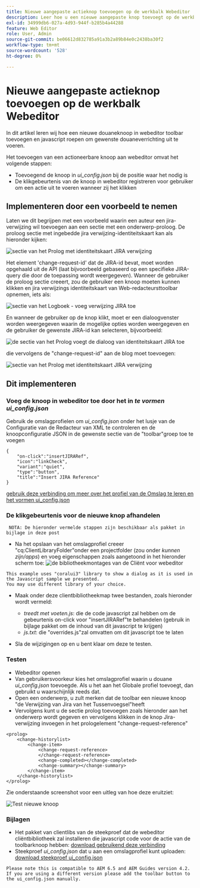 ```yaml
---
title: Nieuwe aangepaste actieknop toevoegen op de werkbalk Webeditor
description: Leer hoe u een nieuwe aangepaste knop toevoegt op de werkbalk voor spetters en javascript aanroept om deze aan te passen.
exl-id: 34999db6-027a-4d93-944f-b285b4a44288
feature: Web Editor
role: User, Admin
source-git-commit: be06612d832785a91a3b2a89b84e0c2438ba30f2
workflow-type: tm+mt
source-wordcount: '528'
ht-degree: 0%

---
```


# Nieuwe aangepaste actieknop toevoegen op de werkbalk Webeditor

In dit artikel leren wij hoe een nieuwe douaneknoop in webeditor toolbar toevoegen en javascript roepen om gewenste douaneverrichting uit te voeren.

Het toevoegen van een actioneerbare knoop aan webeditor omvat het volgende stappen:
- Toevoegend de knoop in *ui_config.json* bij de positie waar het nodig is
- De klikgebeurtenis van de knoop in webeditor registreren voor gebruiker om een actie uit te voeren wanneer zij het klikken


## Implementeren door een voorbeeld te nemen

Laten we dit begrijpen met een voorbeeld waarin een auteur een jira-verwijzing wil toevoegen aan een sectie met een onderwerp-proloog. De proloog sectie met ingebedde jira verwijzing-identiteitskaart kan als hieronder kijken:

![ sectie van het Prolog met identiteitskaart JIRA verwijzing ](../../../assets/authoring/webeditor-add-customtoolbarbutton-prolog-sample.png)

Het element &#39;change-request-id&#39; dat de JIRA-id bevat, moet worden opgehaald uit de API (laat bijvoorbeeld gebaseerd op een specifieke JIRA-query die door de toepassing wordt weergegeven). Wanneer de gebruiker de proloog sectie creeert, zou de gebruiker een knoop moeten kunnen klikken en jira verwijzings identiteitskaart van Web-redacteursttoolbar opnemen, iets als:

![ sectie van het Logboek - voeg verwijzing JIRA ](../../../assets/authoring/webeditor-add-customtoolbarbutton-prolog-insertjirareference.png) toe

En wanneer de gebruiker op de knop klikt, moet er een dialoogvenster worden weergegeven waarin de mogelijke opties worden weergegeven en de gebruiker de gewenste JIRA-id kan selecteren, bijvoorbeeld:

![ de sectie van het Prolog voegt de dialoog van identiteitskaart JIRA ](../../../assets/authoring/webeditor-add-customtoolbarbutton-prolog-insertjirareference-dialog.png) toe

die vervolgens de &quot;change-request-id&quot; aan de blog moet toevoegen:

![ sectie van het Prolog met identiteitskaart JIRA verwijzing ](../../../assets/authoring/webeditor-add-customtoolbarbutton-prolog-sample.png)



## Dit implementeren


### Voeg de knoop in webeditor toe door het in *te vormen ui_config.json*

Gebruik de omslagprofielen om *ui_config.json* onder het lusje van de Configuratie van de Redacteur van XML te controleren en de knoopconfiguratie JSON in de gewenste sectie van de &quot;toolbar&quot;groep toe te voegen

```
{
    "on-click":"insertJIRARef",
    "icon":"linkCheck",
    "variant":"quiet",
    "type":"button",
    "title":"Insert JIRA Reference"
}
```

[ gebruik deze verbinding om meer over het profiel van de Omslag te leren en het vormen ui_config.json ](https://experienceleague.adobe.com/docs/experience-manager-guides-learn/videos/advanced-user-guide/editor-configuration.html?lang=en)


### De klikgebeurtenis voor de nieuwe knop afhandelen

     NOTA: De hieronder vermelde stappen zijn beschikbaar als pakket in bijlage in deze post 


- Na het opslaan van het omslagprofiel creeer &quot;cq:ClientLibraryFolder&quot;onder een projectfolder (zou onder *kunnen zijn/apps*) en voeg eigenschappen zoals aangetoond in het hieronder scherm toe:
  ![ de bibliotheekmontages van de Cliënt voor webeditor ](../../../assets/authoring/webeditor-add-customtoolbarbutton-clientlibrarysettings.png)

```
This example uses "coralui3" library to show a dialog as it is used in the Javascript sample we presented.
You may use different library of your choice.
```

- Maak onder deze clientbibliotheekmap twee bestanden, zoals hieronder wordt vermeld:
   - *treedt met voeten.js*: die de code javascript zal hebben om de gebeurtenis on-click voor &quot;insertJIRARef&quot;te behandelen (gebruik in bijlage pakket om de inhoud van dit javascript te krijgen)
   - *js.txt*: die &quot;overrides.js&quot;zal omvatten om dit javascript toe te laten

- Sla de wijzigingen op en u bent klaar om deze te testen.


### Testen

- Webeditor openen
- Van gebruikersvoorkeur kies het omslagprofiel waarin u douane *ui_config.json* toevoegde. Als u het aan het Globale profiel toevoegt, dan gebruikt u waarschijnlijk reeds dat.
- Open een onderwerp, u zult merken dat de toolbar een nieuwe knoop &quot;de Verwijzing van Jira van het Tussenvoegsel&quot;heeft
- Vervolgens kunt u de sectie prolog toevoegen zoals hieronder aan het onderwerp wordt gegeven en vervolgens klikken in de knop Jira-verwijzing invoegen in het prologelement &quot;change-request-reference&quot;

```
<prolog>
    <change-historylist>
        <change-item>
            <change-request-reference>
            </change-request-reference>
            <change-completed></change-completed>
            <change-summary></change-summary>
        </change-item>
    </change-historylist>
</prolog>
```

Zie onderstaande screenshot voor een uitleg van hoe deze eruitziet:

![ Test nieuwe knoop ](../../../assets/authoring/webeditor-add-customtoolbarbutton-testing.png)


### Bijlagen

- Het pakket van clientlibs van de steekproef dat de webeditor cliëntbibliotheek zal installeren die javascript code voor de actie van de toolbarknoop hebben: [ download gebruikend deze verbinding ](../../../assets/authoring/webeditor-addbuttonontoolbar-insertjira-clientlib.zip)
- Steekproef *ui_config.json* dat u aan een omslagprofiel kunt uploaden: [ download steekproef ui_config.json ](../../../assets/authoring/sample_ui_config_Guides4.2-InsertJiraReference.json)

```
Please note this is compatible to AEM 6.5 and AEM Guides version 4.2.
If you are using a different version please add the toolbar button to the ui_config.json manually.
```
